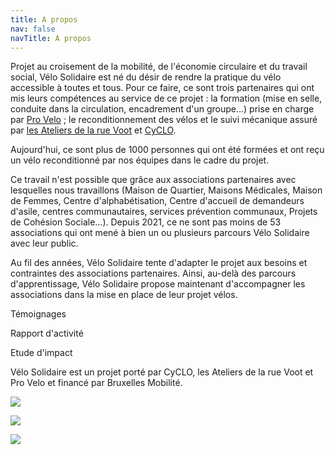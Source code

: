 ```yaml
---
title: A propos
nav: false
navTitle: A propos
---
```

P﻿rojet au croisement de la mobilité, de l'économie circulaire et du travail social, Vélo Solidaire est né du désir de rendre la pratique du vélo accessible à toutes et tous. P﻿our ce faire, ce sont trois partenaires qui ont mis leurs compétences au service de ce projet : la formation (mise en selle, conduite dans la circulation, encadrement d'un groupe...) prise en charge par [Pro Velo](https://www.provelo.org/) ; le reconditionnement des vélos et le suivi mécanique assuré par [les Ateliers de la rue Voot](https://voot.be/ateliers/ateliers-velo/) et [CyCLO](https://www.cyclo.org/fr). 

A﻿ujourd'hui, ce sont plus de 1000 personnes qui ont été formées et ont reçu un vélo reconditionné par nos équipes dans le cadre du projet. 

C﻿e travail n'est possible que grâce aux associations partenaires avec lesquelles nous travaillons (Maison de Quartier, Maisons Médicales, Maison de Femmes, Centre d'alphabétisation, Centre d'accueil de demandeurs d'asile, centres communautaires, services prévention communaux, Projets de Cohésion Sociale...). Depuis 2021, ce ne sont pas moins de 53 associations qui ont mené à bien un ou plusieurs parcours Vélo Solidaire avec leur public.

A﻿u fil des années, Vélo Solidaire tente d'adapter le projet aux besoins et contraintes des associations partenaires. Ainsi, au-delà des parcours d'apprentissage, Vélo Solidaire propose maintenant d'accompagner les associations dans la mise en place de leur projet vélos.

T﻿émoignages

R﻿apport d'activité

E﻿tude d'impact



Vélo Solidaire est un projet porté par CyCLO, les Ateliers de la rue Voot et Pro Velo et financé par Bruxelles Mobilité.



![](/img/logo-pro-vélo.png)

![](/img/logo-cyclo.png)

![](/img/logo-bxl-mob.png)